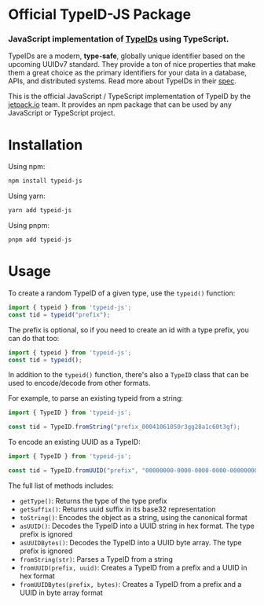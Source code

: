# Official TypeID-JS Package
### JavaScript implementation of [TypeIDs](https://github.com/jetpack-io/typeid) using TypeScript.

TypeIDs are a modern, **type-safe**, globally unique identifier based on the upcoming
UUIDv7 standard. They provide a ton of nice properties that make them a great choice
as the primary identifiers for your data in a database, APIs, and distributed systems.
Read more about TypeIDs in their [spec](https://github.com/jetpack-io/typeid).

This is the official JavaScript / TypeScript implementation of TypeID by the
[jetpack.io](https://jetpack.io) team. It provides an npm package that can be used by
any JavaScript or TypeScript project.

# Installation

Using npm:
```bash
npm install typeid-js
```

Using yarn:
```bash
yarn add typeid-js
```

Using pnpm:
```bash
pnpm add typeid-js
```

# Usage
To create a random TypeID of a given type, use the `typeid()` function:

```typescript
import { typeid } from 'typeid-js';
const tid = typeid("prefix");
```

The prefix is optional, so if you need to create an id with a type prefix, you
can do that too:

```typescript
import { typeid } from 'typeid-js';
const tid = typeid();
```

In addition to the `typeid()` function, there's also a `TypeID` class that can
be used to encode/decode from other formats.

For example, to parse an existing typeid from a string:
```typescript
import { TypeID } from 'typeid-js';

const tid = TypeID.fromString("prefix_00041061050r3gg28a1c60t3gf);
```

To encode an existing UUID as a TypeID:
```typescript
import { TypeID } from 'typeid-js';

const tid = TypeID.fromUUID("prefix", "00000000-0000-0000-0000-000000000000");
```

The full list of methods includes:
+ `getType()`: Returns the type of the type prefix
+ `getSuffix()`: Returns uuid suffix in its base32 representation
+ `toString()`: Encodes the object as a string, using the canonical format
+ `asUUID()`: Decodes the TypeID into a UUID string in hex format. The type prefix is ignored
+ `asUUIDBytes()`: Decodes the TypeID into a UUID byte array. The type prefix is ignored
+ `fromString(str)`: Parses a TypeID from a string
+ `fromUUID(prefix, uuid)`: Creates a TypeID from a prefix and a UUID in hex format
+ `fromUUIDBytes(prefix, bytes)`: Creates a TypeID from a prefix and a UUID in byte array format
